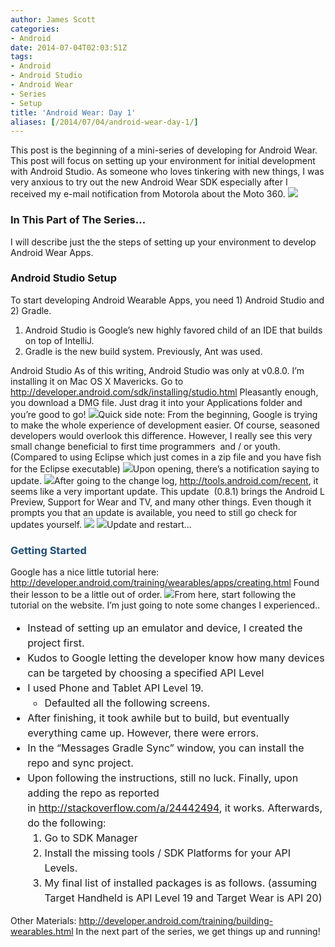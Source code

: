 ```yaml
---
author: James Scott
categories:
- Android
date: 2014-07-04T02:03:51Z
tags:
- Android
- Android Studio
- Android Wear
- Series
- Setup
title: 'Android Wear: Day 1'
aliases: [/2014/07/04/android-wear-day-1/]
---
```


This post is the beginning of a mini-series of developing for Android Wear. This post will focus on setting up your environment for initial development with Android Studio. As someone who loves tinkering with new things, I was very anxious to try out the new Android Wear SDK especially after I received my e-mail notification from Motorola about the Moto 360.  ![](/wp-content/uploads/2014/07/590.png)

### In This Part of The Series&#8230;

I will describe just the the steps of setting up your environment to develop Android Wear Apps.

### Android Studio Setup

To start developing Android Wearable Apps, you need 1) Android Studio and 2) Gradle.

  1. Android Studio is Google&#8217;s new highly favored child of an IDE that builds on top of IntelliJ.
  2. Gradle is the new build system. Previously, Ant was used.

Android Studio As of this writing, Android Studio was only at v0.8.0. I&#8217;m installing it on Mac OS X Mavericks. Go to <http://developer.android.com/sdk/installing/studio.html> Pleasantly enough, you download a DMG file. Just drag it into your Applications folder and you&#8217;re good to go!  ![](/wp-content/uploads/2014/07/648.png)Quick side note: From the beginning, Google is trying to make the whole experience of development easier. Of course, seasoned developers would overlook this difference. However, I really see this very small change beneficial to first time programmers  and / or youth. (Compared to using Eclipse which just comes in a zip file and you have fish for the Eclipse executable)  ![](/wp-content/uploads/2014/07/430.png)Upon opening, there&#8217;s a notification saying to update.  ![](/wp-content/uploads/2014/07/954.png)After going to the change log, <http://tools.android.com/recent>, it seems like a very important update. This update  (0.8.1) brings the Android L Preview, Support for Wear and TV, and many other things. Even though it prompts you that an update is available, you need to still go check for updates yourself.  ![](/wp-content/uploads/2014/07/203.png) ![](/wp-content/uploads/2014/07/497.png)Update and restart&#8230;

<h3 style="color: #1e4e79;">
  Getting Started
</h3>

Google has a nice little tutorial here: <http://developer.android.com/training/wearables/apps/creating.html> Found their lesson to be a little out of order.  ![](/wp-content/uploads/2014/07/346.png)From here, start following the tutorial on the website. I&#8217;m just going to note some changes I experienced..

<ul style="font-size: 16px; line-height: 1.5;">
  <li>
    Instead of setting up an emulator and device, I created the project first.
  </li>
  <li>
    Kudos to Google letting the developer know how many devices can be targeted by choosing a specified API Level <img src="/wp-content/uploads/2014/07/405.png" alt="" />
  </li>
  <li>
    I used Phone and Tablet API Level 19. <ul>
      <li>
        Defaulted all the following screens.
      </li>
    </ul>
  </li>

  <li>
    <span style="font-size: 16px; line-height: 1.5;">After finishing, it took awhile but to build, but eventually everything came up. However, there were errors.</span><img style="font-family: inherit; font-style: inherit; font-weight: inherit; line-height: 1.5;" src="/wp-content/uploads/2014/07/322.png" alt="" />
  </li>
  <li>
    <span style="font-size: 16px; line-height: 1.5;">In the &#8220;Messages Gradle Sync&#8221; window, you can install the repo and sync project.</span><img style="font-family: inherit; font-style: inherit; font-weight: inherit; line-height: 1.5;" src="/wp-content/uploads/2014/07/730.png" alt="" />
  </li>
  <li>
    Upon following the instructions, still no luck. Finally, upon adding the repo as reported in <a href="http://stackoverflow.com/a/24442494">http://stackoverflow.com/a/24442494</a>, it works. Afterwards, do the following: <ol>
      <li>
        Go to SDK Manager <img src="/wp-content/uploads/2014/07/548.png" alt="" />
      </li>
      <li>
        Install the missing tools / SDK Platforms for your API  Levels. <img src="/wp-content/uploads/2014/07/855.png" alt="" />
      </li>
      <li>
        My final list of installed packages is as follows. (assuming Target Handheld is API Level 19 and Target Wear is API 20) <img src="/wp-content/uploads/2014/07/122.png" alt="" />
      </li>
    </ol>
  </li>
</ul>

Other Materials: <http://developer.android.com/training/building-wearables.html> In the next part of the series, we get things up and running!
